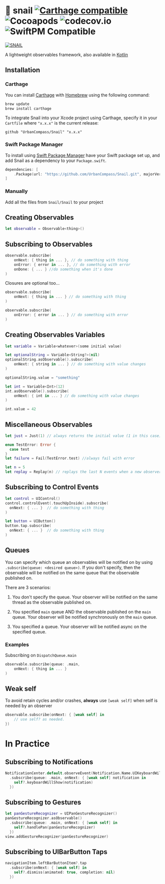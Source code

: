 # 🐌 snail [![Carthage compatible](https://img.shields.io/badge/Carthage-compatible-4BC51D.svg?style=flat)](https://github.com/Carthage/Carthage) ![Cocoapods](https://cocoapod-badges.herokuapp.com/v/Snail/badge.png) ![codecov.io](https://codecov.io/gh/UrbanCompass/snail/branch/master/graphs/badge.svg) ![SwiftPM Compatible](https://img.shields.io/badge/SwiftPM-Compatible-brightgreen.svg)

[![SNAIL](https://img.youtube.com/vi/u4QAnCFd4iw/0.jpg)](https://www.youtube.com/watch?v=u4QAnCFd4iw)

A lightweight observables framework, also available in [Kotlin](https://github.com/UrbanCompass/Snail-Kotlin)

## Installation

### Carthage

You can install [Carthage](https://github.com/Carthage/Carthage) with [Homebrew](http://brew.sh/) using the following command:

```bash
brew update
brew install carthage
```
To integrate Snail into your Xcode project using Carthage, specify it in your `Cartfile` where `"x.x.x"` is the current release:

```ogdl
github "UrbanCompass/Snail" "x.x.x"
```

### Swift Package Manager

To install using [Swift Package Manager](https://swift.org/package-manager/) have your Swift package set up, and add Snail as a dependency to your `Package.swift`.

```swift
dependencies: [
    .Package(url: "https://github.com/UrbanCompass/Snail.git", majorVersion: 0)
]
```

### Manually
Add all the files from `Snail/Snail` to your project

## Creating Observables

```swift
let observable = Observable<thing>()
```

## Subscribing to Observables

```swift
observable.subscribe(
    onNext: { thing in ... }, // do something with thing
    onError: { error in ... }, // do something with error
    onDone: { ... } //do something when it's done
)
```

Closures are optional too...

```swift
observable.subscribe(
    onNext: { thing in ... } // do something with thing
)
```

```swift
observable.subscribe(
    onError: { error in ... } // do something with error
)
```

## Creating Observables Variables

```swift
let variable = Variable<whatever>(some initial value)
```

```swift
let optionalString = Variable<String?>(nil)
optionalString.asObservable().subscribe(
    onNext: { string in ... } // do something with value changes
)

optionalString.value = "something"
```

```swift
let int = Variable<Int>(12)
int.asObservable().subscribe(
    onNext: { int in ... } // do something with value changes
)

int.value = 42
```

## Miscellaneous Observables

```swift
let just = Just(1) // always returns the initial value (1 in this case)

enum TestError: Error {
  case test
}
let failure = Fail(TestError.test) //always fail with error

let n = 5
let replay = Replay(n) // replays the last N events when a new observer subscribes
```

## Subscribing to Control Events

```swift
let control = UIControl()
control.controlEvent(.touchUpInside).subscribe(
  onNext: { ... }  // do something with thing
)

let button = UIButton()
button.tap.subscribe(
  onNext: { ... }  // do something with thing
)
```

## Queues

You can specify which queue an observables will be notified on by using `.subscribe(queue: <desired queue>)`. If you don't specify, then the observable will be notified on the same queue that the observable published on.

There are 3 scenarios:

1. You don't specify the queue. Your observer will be notified on the same thread as the observable published on.

2. You specified `main` queue AND the observable published on the `main` queue. Your observer will be notified synchronously on the `main` queue.

3. You specified a queue. Your observer will be notified async on the specified queue.

### Examples

Subscribing on `DispatchQueue.main`

```swift
observable.subscribe(queue: .main,
    onNext: { thing in ... }
)
```

## Weak self

To avoid retain cycles and/or crashes, __always__ use `[weak self]` when self is needed by an observer

```swift
observable.subscribe(onNext: { [weak self] in
    // use self? as needed.
})
```

# In Practice

## Subscribing to Notifications

```swift
NotificationCenter.default.observeEvent(Notification.Name.UIKeyboardWillShow)
  .subscribe(queue: .main, onNext: { [weak self] notification in
    self?.keyboardWillShow(notification)
  })
```

## Subscribing to Gestures

```swift
let panGestureRecognizer = UIPanGestureRecognizer()
panGestureRecognizer.asObservable()
  .subscribe(queue: .main, onNext: { [weak self] in
    self?.handlePan(panGestureRecognizer)
  })
view.addGestureRecognizer(panGestureRecognizer)
```

## Subscribing to UIBarButton Taps

```swift
navigationItem.leftBarButtonItem?.tap
  .subscribe(onNext: { [weak self] in
    self?.dismiss(animated: true, completion: nil)
  })
```
